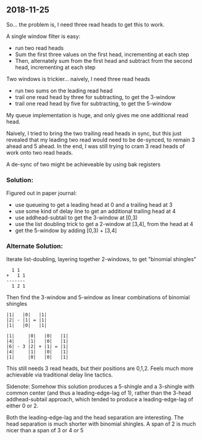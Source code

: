 ## 2018-11-25

So... the problem is, I need three read heads to get this to work.

A single window filter is easy:
- run two read heads
- Sum the first three values on the first head, incrementing at each step
- Then, alternately sum from the first head and subtract from the second head, incrementing at each step

Two windows is trickier... naively, I need three read heads
- run two sums on the leading read head
- trail one read head by three for subtracting, to get the 3-window
- trail one read head by five for subtracting, to get the 5-window

My queue implementation is huge, and only gives me one additional read head.

Naively, I tried to bring the two trailing read heads in sync, but this just revealed that my leading two read would need to be de-synced, to remain 3 ahead and 5 ahead. In the end, I was still trying to cram 3 read heads of work onto two read heads.

A de-sync of two might be achieveable by using bak registers

### Solution:

Figured out in paper journal:
- use queueing to get a leading head at 0 and a trailing head at 3
- use some kind of delay line to get an additional trailing head at 4
- use addhead-subtail to get the 3-window at [0,3)
- use the list doubling trick to get a 2-window at [3,4], from the head at 4
- get the 5-window by adding [0,3) + [3,4]

### Alternate Solution:

Iterate list-doubling, layering together 2-windows, to get "binomial shingles"

```
  1 1
+   1 1
-------
  1 2 1
```

Then find the 3-window and 5-window as linear combinations of binomial shingles

```
|1|   |0|   |1|
|2| - |1| = |1|
|1|   |0|   |1|
```

```
|1|     |0|   |0|   |1|
|4|     |1|   |0|   |1|
|6| - 3 |2| + |1| = |1|
|4|     |1|   |0|   |1|
|1|     |0|   |0|   |1|
```

This still needs 3 read heads, but their positions are 0,1,2. Feels much more achievable via traditional delay line tactics.

Sidenote: Somehow this solution produces a 5-shingle and a 3-shingle with common center (and thus a leading-edge-lag of 1), rather than the 3-head addhead-subtail approach, which tended to produce a leading-edge-lag of either 0 or 2. 

Both the leading-edge-lag and the head separation are interesting. The head separation is much shorter with binomial shingles. A span of 2 is much nicer than a span of 3 or 4 or 5
